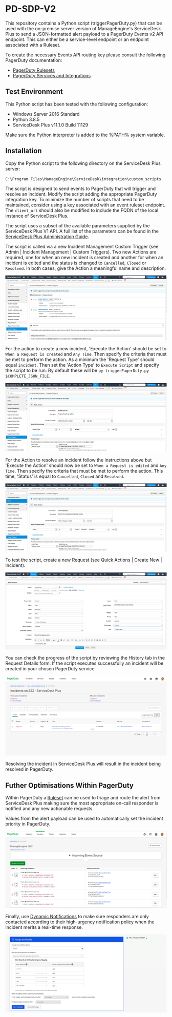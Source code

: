 # PD-SDP-V2

This repository contains a Python script (triggerPagerDuty.py) that can be used with the on-premise server version of ManageEngine's ServiceDesk Plus to send a JSON-formatted alert payload to a PagerDuty Events v2 API endpoint.  This can either be a service-level endpoint or an endpoint associated with a Ruleset.

To create the necessary Events API routing key please consult the following PagerDuty documentation:

* [PagerDuty Rulesets](https://support.pagerduty.com/docs/rulesets#send-events-to-a-global-ruleset)
* [PagerDuty Services and Integrations](https://support.pagerduty.com/docs/services-and-integrations#create-a-generic-events-api-integration)

## Test Environment

This Python script has been tested with the following configuration:
* Windows Server 2016 Standard
* Python 3.8.5
* ServiceDesk Plus v11.1.0 Build 11129

Make sure the Python interpreter is added to the %PATH% system variable.

## Installation

Copy the Python script to the following directory on the ServiceDesk Plus server:

`C:\Program Files\ManageEngine\ServiceDesk\integration\custom_scripts`

The script is designed to send events to PagerDuty that will trigger and resolve an incident.  Modify the script adding the appropriate PagerDuty integration key.  To minimize the number of scripts that need to be maintained, consider using a key associated with an event ruleset endpoint.  The `client_url` should also be modified to include the FQDN of the local instance of ServiceDesk Plus.

The script uses a subset of the available parameters supplied by the ServiceDesk Plus V1 API.  A full list of the parameters can be found in the [ServiceDesk Plus Administration Guide](https://help.servicedeskplus.com/configurations/helpdesk/writingacustomscript.html).


The script is called via a new Incident Management Custom Trigger (see Admin | Incident Management | Custom Triggers).  Two new Actions are required, one for when an new incident is created and another for when an incident is edited and the status is changed to `Cancelled`, `Closed` or `Resolved`.  In both cases, give the Action a meaningful name and description.


![Image 1a: Creating a new Custom Trigger in ServiceDesk Plus](./images/Image0-Custom-Trigger-Actions.png)


For the action to create a new incident, 'Execute the Action' should be set to `When a Request is created` and `Any Time`.  Then specify the criteria that must be met to perform the action.  As a minimum the 'Request Type' should equal `incident`.  Then set the 'Action Type' to `Execute Script` and specify the script to be run.  By default these will be `py triggerPagerDuty.py $COMPLETE_JSON_FILE`.


![Image 1a: Creating a new Custom Trigger in ServiceDesk Plus](./images/Image1a-Create-Incident-Trigger.png)


For the Action to resolve an incident follow the instructions above but 'Execute the Action' should now be set to `When a Request is edited` and `Any Time`.  Then specify the criteria that must be met to perform the action.  This time, 'Status' is equal to `Cancelled`, `Closed` and `Resolved`.

![Image 1b: Creating a new Custom Trigger in ServiceDesk Plus](./images/Image1b-Resolve-Incident-Trigger.png)


To test the script, create a new Request (see Quick Actions | Create New | Incident).


![Image 2: Create a new Request in ServiceDesk Plus](./images/Image2-Create-Incident.png)


You can check the progress of the script by reviewing the History tab in the Request Details form.  If the script executes successfully an incident will be created in your chosen PagerDuty service.


![Image 3: The Incident in PagerDuty](./images/Image3-PagerDuty-Incident.png)

Resolving the incident in ServiceDesk Plus will result in the incident being resolved in PagerDuty.

## Futher Optimisations Within PagerDuty

Within PagerDuty a [Ruleset](https://support.pagerduty.com/docs/rulesets) can be used to triage and route the alert from ServiceDesk Plus making sure the most appropriate on-call responder is notified and any new actionable requests.

Values from the alert payload can be used to automatically set the incident priority in PagerDuty.


![Image 4: The Incident in PagerDuty](./images/Image4-PagerDuty-Event-Rules.png)


Finally, use [Dynamic Notifications](https://support.pagerduty.com/docs/dynamic-notifications) to make sure responders are only contacted according to their high-urgency notification policy when the incident merits a real-time response.


![Image 5: The Incident in PagerDuty](./images/Image5-PagerDuty-Dynamic-Notifications.png)


